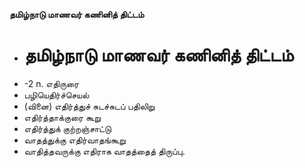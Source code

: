 **தமிழ்நாடு மாணவர் கணினித் திட்டம்**
- # தமிழ்நாடு மாணவர் கணினித் திட்டம்
- -2 n. எதிருரை
- பழியெதிர்ச்செயல்
- (வினை) எதிர்த்துச் சுடச்சுடப் பதிலிறு
- எதிர்த்தாக்குரை கூறு
- எதிர்த்துக் குற்றஞ்சாட்டு
- வாதத்துக்கு எதிர்வாதங்கூறு
- வாதித்தவருக்கு எதிராக வாதத்தைத் திருப்பு.

